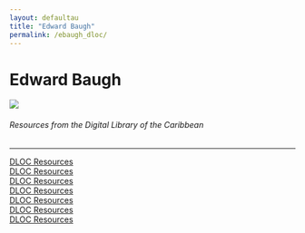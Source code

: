 ```yaml
---
layout: defaultau
title: "Edward Baugh"
permalink: /ebaugh_dloc/
---
```

<!-- partial:index.partial.html -->
<div class="content">
    <h1>Edward Baugh</h1>
    <div class="quote">
        <div><img src="https://www.amacad.org/sites/default/files/person/headshots/Baugh_Headshot.jpg" class="logo"></div>
    </div>
    <body>
    <h6>Resources from the Digital Library of the Caribbean</h6><hr> 
        <a href="https://www.dloc.com/AA00067926/00001/pdf" target="_blank">DLOC Resources</a><br>
        <a href="https://www.dloc.com/CA00100664/00001/images" target="_blank">DLOC Resources</a><br>
        <a href="https://www.dloc.com/AA00030529/00001/images" target="_blank">DLOC Resources</a><br>
        <a href="https://www.dloc.com/AA00030465/00001/images" target="_blank">DLOC Resources</a><br>
        <a href="https://www.dloc.com/AA00030469/00001/images" target="_blank">DLOC Resources</a><br>
        <a href="https://www.dloc.com/AA00030534/00001/images" target="_blank">DLOC Resources</a><br> 
        <a href="https://www.dloc.com/CA00100787/00001/images" target="_blank">DLOC Resources</a><br>
    </body> 
          </div>
  <!-- partial -->
<script src='https://cdnjs.cloudflare.com/ajax/libs/jquery/3.1.1/jquery.min.js'></script><script  src="{{ site.baseurl }}/assets/js/authorscript.js"></script>